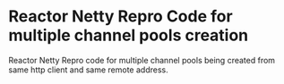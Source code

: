 # Reactor Netty Repro Code for multiple channel pools creation
Reactor Netty Repro code for multiple channel pools being created from same http client and same remote address. 
